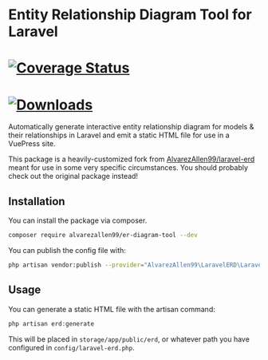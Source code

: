 # Entity Relationship Diagram Tool for Laravel 

# [![Coverage Status](https://coveralls.io/repos/github/alvarezallen99/er-diagram-tool/badge.svg)](https://coveralls.io/github/alvarezallen99/er-diagram-tool) 
# [![Downloads](https://img.shields.io/packagist/dt/alvarezallen99/er-diagram-tool.svg?maxAge=2592000)](https://packagist.org/packages/alvarezallen99/er-diagram-tool)

Automatically generate interactive entity relationship diagram for models & their relationships in Laravel and emit a static HTML file for use in a VuePress site.

This package is a heavily-customized fork from [AlvarezAllen99/laravel-erd](https://github.com/AlvarezAllen99/laravel-erd) meant for use in some very specific circumstances. You should probably check out the original package instead!

## Installation
You can install the package via composer.

```bash
composer require alvarezallen99/er-diagram-tool --dev
```

You can publish the config file with:

```bash
php artisan vendor:publish --provider="AlvarezAllen99\LaravelERD\LaravelERDServiceProvider"
```

## Usage
You can generate a static HTML file with the artisan command:

```php
php artisan erd:generate
```

This will be placed in `storage/app/public/erd`, or whatever path you have configured in `config/laravel-erd.php`.
